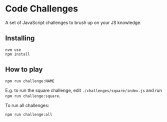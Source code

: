 # Code Challenges

A set of JavaScript challenges to brush up on your JS knowledge.

## Installing

```
nvm use
npm install
```

## How to play

```
npm run challenge:NAME
```

E.g. to run the square challenge, edit `./challenges/square/index.js` and run `npm run challenge:square`.

To run all challenges:

```
npm run challenge:all
```

